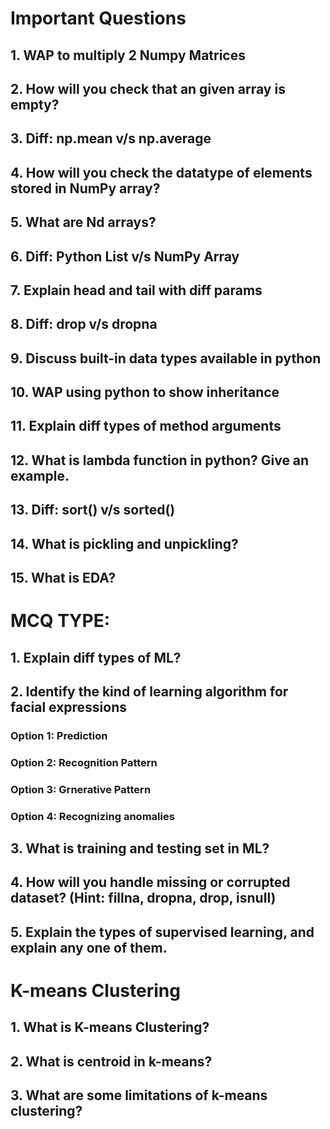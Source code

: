 # Important Questions

## 1. WAP to multiply 2 Numpy Matrices
## 2. How will you check that an given array is empty?
## 3. Diff: np.mean v/s np.average
## 4. How will you check the datatype of elements stored in NumPy array?
## 5. What are Nd arrays?
## 6. Diff: Python List v/s NumPy Array
## 7. Explain head and tail with diff params
## 8. Diff: drop v/s dropna
## 9. Discuss built-in data types available in python
## 10. WAP using python to show inheritance
## 11. Explain diff types of method arguments
## 12. What is lambda function in python? Give an example.
## 13. Diff: sort() v/s sorted()
## 14. What is pickling and unpickling?
## 15. What is EDA?

# MCQ TYPE:

## 1. Explain diff types of ML?
## 2. Identify the kind of learning algorithm for facial expressions
### Option 1: Prediction
### Option 2: Recognition Pattern
### Option 3: Grnerative Pattern
### Option 4: Recognizing anomalies
## 3. What is training and testing set in ML?
## 4. How will you handle missing or corrupted dataset? (Hint: fillna, dropna, drop, isnull)
## 5. Explain the types of supervised learning, and explain any one of them.

# K-means Clustering

## 1. What is K-means Clustering? 
## 2. What is centroid in k-means?
## 3. What are some limitations of k-means clustering?


